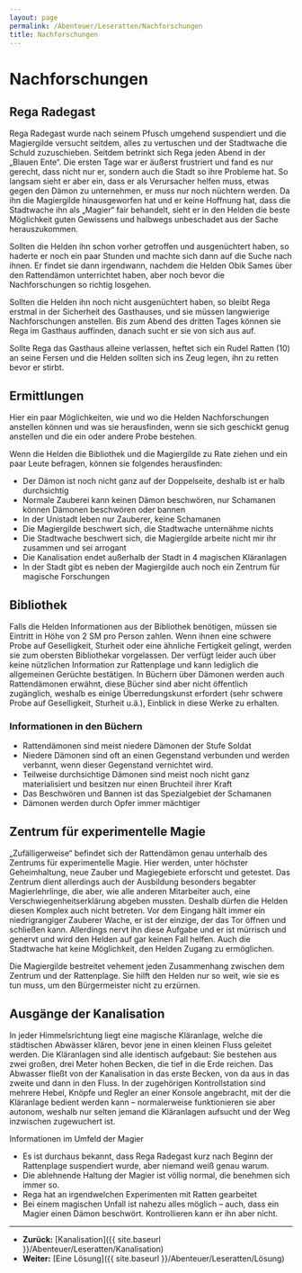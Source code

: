 ```yaml
---
layout: page
permalink: /Abenteuer/Leseratten/Nachforschungen
title: Nachforschungen
---
```


# Nachforschungen

## Rega Radegast

Rega Radegast wurde nach seinem Pfusch umgehend suspendiert und die Magiergilde versucht seitdem, alles zu vertuschen und der Stadtwache die Schuld zuzuschieben. Seitdem betrinkt sich Rega jeden Abend in der &bdquo;Blauen Ente&ldquo;. Die ersten Tage war er äußerst frustriert und fand es nur gerecht, dass nicht nur er, sondern auch die Stadt so ihre Probleme hat. So langsam sieht er aber ein, dass er als Verursacher helfen muss, etwas gegen den Dämon zu unternehmen, er muss nur noch nüchtern werden. Da ihn die Magiergilde hinausgeworfen hat und er keine Hoffnung hat, dass die Stadtwache ihn als &bdquo;Magier&ldquo; fair behandelt, sieht er in den Helden die beste Möglichkeit guten Gewissens und halbwegs unbeschadet aus der Sache herauszukommen.

Sollten die Helden ihn schon vorher getroffen und ausgenüchtert haben, so haderte er noch ein paar Stunden und machte sich dann auf die Suche nach ihnen. Er findet sie dann irgendwann, nachdem die Helden Obik Sames über den Rattendämon unterrichtet haben, aber noch bevor die Nachforschungen so richtig losgehen.

Sollten die Helden ihn noch nicht ausgenüchtert haben, so bleibt Rega erstmal in der Sicherheit des Gasthauses, und sie müssen langwierige Nachforschungen anstellen. Bis zum Abend des dritten Tages können sie Rega im Gasthaus auffinden, danach sucht er sie von sich aus auf.

Sollte Rega das Gasthaus alleine verlassen, heftet sich ein Rudel Ratten (10) an seine Fersen und die Helden sollten sich ins Zeug legen, ihn zu retten bevor er stirbt.

## Ermittlungen

Hier ein paar Möglichkeiten, wie und wo die Helden Nachforschungen anstellen können und was sie herausfinden, wenn sie sich geschickt genug anstellen und die ein oder andere Probe bestehen.

Wenn die Helden die Bibliothek und die Magiergilde zu Rate ziehen und ein paar Leute befragen, können sie folgendes herausfinden:

- Der Dämon ist noch nicht ganz auf der Doppelseite, deshalb ist er halb durchsichtig
- Normale Zauberei kann keinen Dämon beschwören, nur Schamanen können Dämonen beschwören oder bannen
- In der Unistadt leben nur Zauberer, keine Schamanen
- Die Magiergilde beschwert sich, die Stadtwache unternähme nichts
- Die Stadtwache beschwert sich, die Magiergilde arbeite nicht mir ihr zusammen und sei arrogant
- Die Kanalisation endet außerhalb der Stadt in 4 magischen Kläranlagen
- In der Stadt gibt es neben der Magiergilde auch noch ein Zentrum für magische Forschungen

## Bibliothek

Falls die Helden Informationen aus der Bibliothek benötigen, müssen sie Eintritt in Höhe von 2 SM pro Person zahlen. Wenn ihnen eine schwere Probe auf Geselligkeit, Sturheit oder eine ähnliche Fertigkeit gelingt, werden sie zum obersten Bibliothekar vorgelassen. Der verfügt leider auch über keine nützlichen Information zur Rattenplage und kann lediglich die allgemeinen Gerüchte bestätigen. In Büchern über Dämonen werden auch Rattendämonen erwähnt, diese Bücher sind aber nicht öffentlich zugänglich, weshalb es einige Überredungskunst erfordert (sehr schwere Probe auf Geselligkeit, Sturheit u.ä.), Einblick in diese Werke zu erhalten.

### Informationen in den Büchern

- Rattendämonen sind meist niedere Dämonen der Stufe Soldat
- Niedere Dämonen sind oft an einen Gegenstand verbunden und werden verbannt, wenn dieser Gegenstand vernichtet wird.
- Teilweise durchsichtige Dämonen sind meist noch nicht ganz materialisiert und besitzen nur einen Bruchteil ihrer Kraft
- Das Beschwören und Bannen ist das Spezialgebiet der Schamanen
- Dämonen werden durch Opfer immer mächtiger

## Zentrum für experimentelle Magie

&bdquo;Zufälligerweise&ldquo; befindet sich der Rattendämon genau unterhalb des Zentrums für experimentelle Magie. Hier werden, unter höchster Geheimhaltung, neue Zauber und Magiegebiete erforscht und getestet. Das Zentrum dient allerdings auch der Ausbildung besonders begabter Magierlehrlinge, die aber, wie alle anderen Mitarbeiter auch, eine Verschwiegenheitserklärung abgeben mussten. Deshalb dürfen die Helden diesen Komplex auch nicht betreten. Vor dem Eingang hält immer ein niedrigrangiger Zauberer Wache, er ist der einzige, der das Tor öffnen und schließen kann. Allerdings nervt ihn diese Aufgabe und er ist mürrisch und genervt und wird den Helden auf gar keinen Fall helfen. Auch die Stadtwache hat keine Möglichkeit, den Helden Zugang zu ermöglichen.

Die Magiergilde bestreitet vehement jeden Zusammenhang zwischen dem Zentrum und der Rattenplage. Sie hilft den Helden nur so weit, wie sie es tun muss, um den Bürgermeister nicht zu erzürnen.

## Ausgänge der Kanalisation

In jeder Himmelsrichtung liegt eine magische Kläranlage, welche die städtischen Abwässer klären, bevor jene in einen kleinen Fluss geleitet werden. Die Kläranlagen sind alle identisch aufgebaut: Sie bestehen aus zwei großen, drei Meter hohen Becken, die tief in die Erde reichen. Das Abwasser fließt von der Kanalisation in das erste Becken, von da aus in das zweite und dann in den Fluss. In der zugehörigen Kontrollstation sind mehrere Hebel, Knöpfe und Regler an einer Konsole angebracht, mit der die Kläranlage bedient werden kann &ndash; normalerweise funktionieren sie aber autonom, weshalb nur selten jemand die Kläranlagen aufsucht und der Weg inzwischen zugewuchert ist.

Informationen im Umfeld der Magier

- Es ist durchaus bekannt, dass Rega Radegast kurz nach Beginn der Rattenplage suspendiert wurde, aber niemand weiß genau warum.
- Die ablehnende Haltung der Magier ist völlig normal, die benehmen sich immer so.
- Rega hat an irgendwelchen Experimenten mit Ratten gearbeitet
- Bei einem magischen Unfall ist nahezu alles möglich &ndash; auch, dass ein Magier einen Dämon beschwört. Kontrollieren kann er ihn aber nicht.

***

- **Zurück:** [Kanalisation]({{ site.baseurl }}/Abenteuer/Leseratten/Kanalisation)
- **Weiter:** [Eine Lösung]({{ site.baseurl }}/Abenteuer/Leseratten/Lösung)
